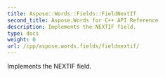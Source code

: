 ```yaml
---
title: Aspose::Words::Fields::FieldNextIf
second_title: Aspose.Words for C++ API Reference
description: Implements the NEXTIF field. 
type: docs
weight: 0
url: /cpp/aspose.words.fields/fieldnextif/
---
```


Implements the NEXTIF field. 

